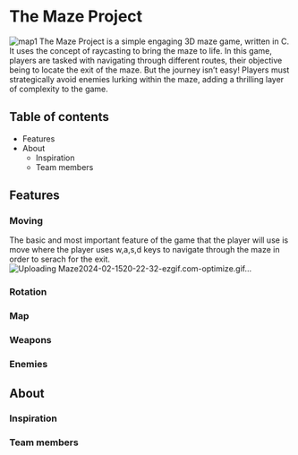 # **The Maze Project**
![map1](https://github.com/Salma-kabel/maze_project/assets/76133733/43b2956e-05c8-4a0f-8d1f-a784ee41ca0f)
The Maze Project is a simple engaging 3D maze game, written in C. It uses the concept of raycasting to bring the maze to life. In this game, players are tasked with navigating through different routes, their objective being to locate the exit of the maze. But the journey isn’t easy! Players must strategically avoid enemies lurking within the maze, adding a thrilling layer of complexity to the game.
## Table of contents
- Features
- About
  - Inspiration
  - Team members
## Features
### Moving
The basic and most important feature of the game that the player will use is move where the player uses w,a,s,d keys to navigate through the maze in order to serach for the exit.
![Uploading Maze2024-02-1520-22-32-ezgif.com-optimize.gif…]()
### Rotation
### Map
### Weapons
### Enemies
## About
### Inspiration
### Team members
